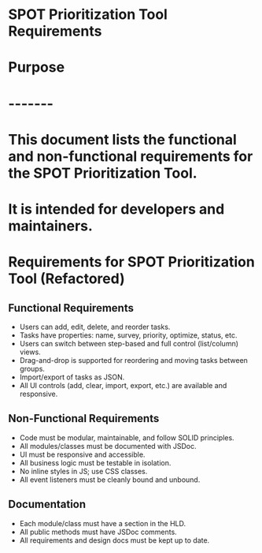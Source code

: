 # SPOT Prioritization Tool Requirements

# Purpose
# -------
# This document lists the functional and non-functional requirements for the SPOT Prioritization Tool.
# It is intended for developers and maintainers.

# Requirements for SPOT Prioritization Tool (Refactored)

## Functional Requirements

- Users can add, edit, delete, and reorder tasks.
- Tasks have properties: name, survey, priority, optimize, status, etc.
- Users can switch between step-based and full control (list/column) views.
- Drag-and-drop is supported for reordering and moving tasks between groups.
- Import/export of tasks as JSON.
- All UI controls (add, clear, import, export, etc.) are available and responsive.

## Non-Functional Requirements

- Code must be modular, maintainable, and follow SOLID principles.
- All modules/classes must be documented with JSDoc.
- UI must be responsive and accessible.
- All business logic must be testable in isolation.
- No inline styles in JS; use CSS classes.
- All event listeners must be cleanly bound and unbound.

## Documentation

- Each module/class must have a section in the HLD.
- All public methods must have JSDoc comments.
- All requirements and design docs must be kept up to date.
